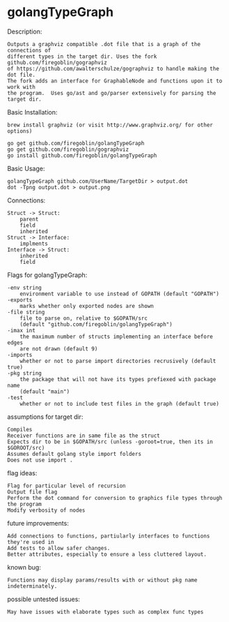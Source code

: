 <h1>golangTypeGraph</h1>

Description:

	Outputs a graphviz compatible .dot file that is a graph of the connections of
	different types in the target dir. Uses the fork github.com/firegoblin/gographviz
	of https://github.com/awalterschulze/gographviz to handle making the dot file.  
	The fork adds an interface for GraphableNode and functions upon it to work with
	the program.  Uses go/ast and go/parser extensively for parsing the target dir.

Basic Installation:

	brew install graphviz (or visit http://www.graphviz.org/ for other options)

	go get github.com/firegoblin/golangTypeGraph
	go get github.com/firegoblin/gographviz
	go install github.com/firegoblin/golangTypeGraph

Basic Usage:

	golangTypeGraph github.com/UserName/TargetDir > output.dot
	dot -Tpng output.dot > output.png

Connections:

	Struct -> Struct:
		parent
		field
		inherited
	Struct -> Interface:
		implments
	Interface -> Struct:
		inherited
		field

Flags for golangTypeGraph:

	-env string
		environment variable to use instead of GOPATH (default "GOPATH")
	-exports
    	marks whether only exported nodes are shown
  	-file string
    	file to parse on, relative to $GOPATH/src
    	(default "github.com/firegoblin/golangTypeGraph")
  	-imax int
    	the maximum number of structs implementing an interface before edges 
    	are not drawn (default 9)
  	-imports
    	whether or not to parse import directories recrusively (default true)
  	-pkg string
    	the package that will not have its types prefiexed with package name 
    	(default "main")
  	-test
    	whether or not to include test files in the graph (default true)


assumptions for target dir:

	Compiles
	Receiver functions are in same file as the struct
	Expects dir to be in $GOPATH/src (unless -goroot=true, then its in $GOROOT/src)
	Assumes default golang style import folders
	Does not use import .


flag ideas:

	Flag for particular level of recursion
	Output file flag
	Perform the dot command for conversion to graphics file types through the program
	Modify verbosity of nodes


future improvements:

	Add connections to functions, partiularly interfaces to functions they're used in
	Add tests to allow safer changes.
	Better attributes, especially to ensure a less cluttered layout.


known bug:

	Functions may display params/results with or without pkg name indeterminately.


possible untested issues:

	May have issues with elaborate types such as complex func types